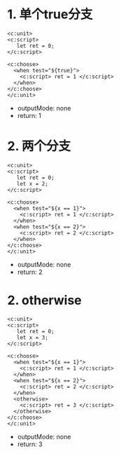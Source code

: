 # 1. 单个true分支
````xpl
<c:unit>
<c:script>
   let ret = 0;
</c:script>

<c:choose>
  <when test="${true}">
    <c:script> ret = 1 </c:script>
  </when>
</c:choose>
</c:unit>
````

* outputMode: none
* return: 1


# 2. 两个分支
````xpl
<c:unit>
<c:script>
   let ret = 0;
   let x = 2;
</c:script>

<c:choose>
  <when test="${x == 1}">
    <c:script> ret = 1 </c:script>
  </when>
  <when test="${x == 2}">
    <c:script> ret = 2 </c:script>
  </when>
</c:choose>
</c:unit>
````

* outputMode: none
* return: 2


# 2. otherwise
````xpl
<c:unit>
<c:script>
   let ret = 0;
   let x = 3;
</c:script>

<c:choose>
  <when test="${x == 1}">
    <c:script> ret = 1 </c:script>
  </when>
  <when test="${x == 2}">
    <c:script> ret = 2 </c:script>
  </when>
  <otherwise>
    <c:script> ret = 3 </c:script>
  </otherwise>
</c:choose>
</c:unit>
````

* outputMode: none
* return: 3
